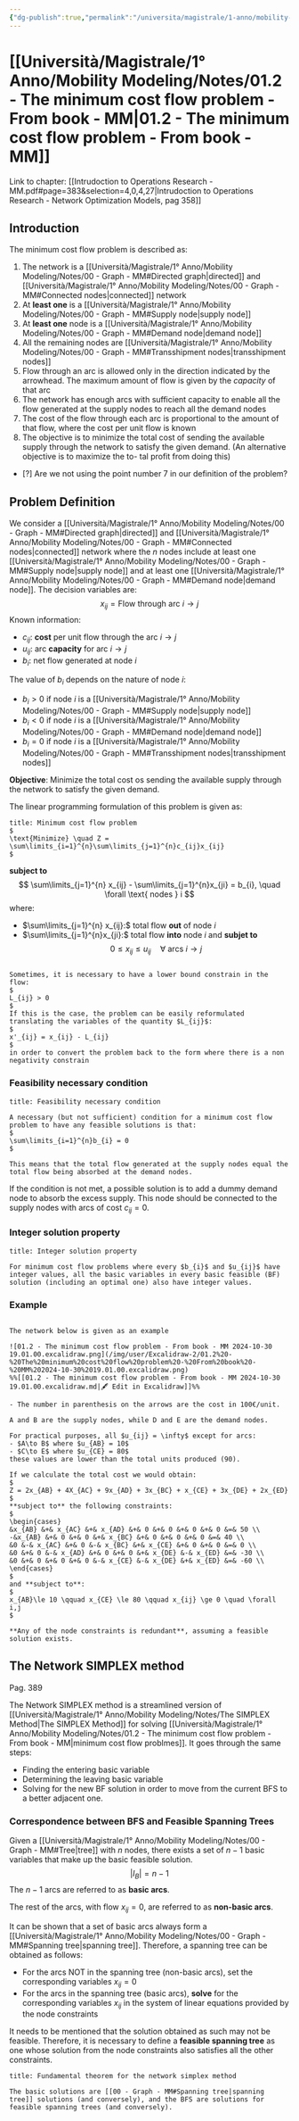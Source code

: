 ```yaml
---
{"dg-publish":true,"permalink":"/universita/magistrale/1-anno/mobility-modeling/notes/01-2-the-minimum-cost-flow-problem-from-book-mm/","tags":["UNI"]}
---
```


# [[Università/Magistrale/1° Anno/Mobility Modeling/Notes/01.2 - The minimum cost flow problem - From book - MM\|01.2 - The minimum cost flow problem - From book - MM]]

Link to chapter: [[Intrudoction to Operations Research - MM.pdf#page=383&selection=4,0,4,27|Intrudoction to Operations Research - Network Optimization Models, pag 358]]

## Introduction

The minimum cost flow problem is described as:
1. The network is a [[Università/Magistrale/1° Anno/Mobility Modeling/Notes/00 - Graph - MM#Directed graph\|directed]] and [[Università/Magistrale/1° Anno/Mobility Modeling/Notes/00 - Graph - MM#Connected nodes\|connected]] network
2. At **least one** is a [[Università/Magistrale/1° Anno/Mobility Modeling/Notes/00 - Graph - MM#Supply node\|supply node]]
3. At **least one** node is a [[Università/Magistrale/1° Anno/Mobility Modeling/Notes/00 - Graph - MM#Demand node\|demand node]]
4. All the remaining nodes are [[Università/Magistrale/1° Anno/Mobility Modeling/Notes/00 - Graph - MM#Transshipment nodes\|transshipment nodes]]
5. Flow through an arc is allowed only in the direction indicated by the arrowhead. The maximum amount of flow is given by the *capacity* of that arc
6. The network has enough arcs with sufficient capacity to enable all the flow generated at the supply nodes to reach all the demand nodes
7. The cost of the flow through each arc is proportional to the amount of that flow, where the cost per unit flow is known
8. The objective is to minimize the total cost of sending the available supply through the network to satisfy the given demand. (An alternative objective is to maximize the to- tal profit from doing this)

- [?] Are we not using the point number 7 in our definition of the problem?

## Problem Definition

We consider a [[Università/Magistrale/1° Anno/Mobility Modeling/Notes/00 - Graph - MM#Directed graph\|directed]] and [[Università/Magistrale/1° Anno/Mobility Modeling/Notes/00 - Graph - MM#Connected nodes\|connected]] network where the $n$ nodes include at least one [[Università/Magistrale/1° Anno/Mobility Modeling/Notes/00 - Graph - MM#Supply node\|supply node]] and at least one [[Università/Magistrale/1° Anno/Mobility Modeling/Notes/00 - Graph - MM#Demand node\|demand node]]. The decision variables are:
$$
x_{ij} = \text{Flow through arc } i\to j
$$
Known information:
- $c_{ij}:$ **cost** per unit flow through the arc $i\to j$
- $u_{ij}:$ arc **capacity** for arc $i\to j$
- $b_{i}:$ net flow generated at node $i$

The value of $b_{i}$ depends on the nature of node $i$:
- $b_{i} > 0$ if node $i$ is a [[Università/Magistrale/1° Anno/Mobility Modeling/Notes/00 - Graph - MM#Supply node\|supply node]]
- $b_{i}<0$ if node $i$ is a [[Università/Magistrale/1° Anno/Mobility Modeling/Notes/00 - Graph - MM#Demand node\|demand node]]
- $b_{i}=0$ if node $i$ is a [[Università/Magistrale/1° Anno/Mobility Modeling/Notes/00 - Graph - MM#Transshipment nodes\|transshipment nodes]]

**Objective**: Minimize the total cost os sending the available supply through the network to satisfy the given demand.

The linear programming formulation of this problem is given as:

```ad-Teo
title: Minimum cost flow problem
$
\text{Minimize} \quad Z = \sum\limits_{i=1}^{n}\sum\limits_{j=1}^{n}c_{ij}x_{ij}
$
```

**subject to**
$$
\sum\limits_{j=1}^{n} x_{ij} - \sum\limits_{j=1}^{n}x_{ji} = b_{i}, \quad \forall \text{ nodes } i
$$
where:
- $\sum\limits_{j=1}^{n} x_{ij}:$ total flow **out** of node $i$
- $\sum\limits_{j=1}^{n}x_{ji}:$ total flow **into** node $i$
and **subjet to**
$$
0\le x_{ij} \le u_{ij} \quad \forall  \text{ arcs } i\to j
$$

```ad-note

Sometimes, it is necessary to have a lower bound constrain in the flow: 
$
L_{ij} > 0
$
If this is the case, the problem can be easily reformulated translating the variables of the quantity $L_{ij}$:
$
x'_{ij} = x_{ij} - L_{ij}
$
in order to convert the problem back to the form where there is a non negativity constrain
```

### Feasibility necessary condition

```ad-Teo
title: Feasibility necessary condition

A necessary (but not sufficient) condition for a minimum cost flow problem to have any feasible solutions is that:
$
\sum\limits_{i=1}^{n}b_{i} = 0
$

This means that the total flow generated at the supply nodes equal the total flow being absorbed at the demand nodes.

```

If the condition is not met, a possible solution is to add a dummy demand node to absorb the excess supply. This node should be connected to the supply nodes with arcs of cost $c_{ij} = 0$.

### Integer solution property

```ad-Teo
title: Integer solution property

For minimum cost flow problems where every $b_{i}$ and $u_{ij}$ have integer values, all the basic variables in every basic feasible (BF) solution (including an optimal one) also have integer values.

```


### Example

```ad-example

The network below is given as an example

![01.2 - The minimum cost flow problem - From book - MM 2024-10-30 19.01.00.excalidraw.png](/img/user/Excalidraw-2/01.2%20-%20The%20minimum%20cost%20flow%20problem%20-%20From%20book%20-%20MM%202024-10-30%2019.01.00.excalidraw.png)
%%[[01.2 - The minimum cost flow problem - From book - MM 2024-10-30 19.01.00.excalidraw.md|🖋 Edit in Excalidraw]]%%

- The number in parenthesis on the arrows are the cost in 100€/unit.

A and B are the supply nodes, while D and E are the demand nodes.

For practical purposes, all $u_{ij} = \infty$ except for arcs:
- $A\to B$ where $u_{AB} = 10$
- $C\to E$ where $u_{CE} = 80$
these values are lower than the total units produced (90).

If we calculate the total cost we would obtain:
$
Z = 2x_{AB} + 4X_{AC} + 9x_{AD} + 3x_{BC} + x_{CE} + 3x_{DE} + 2x_{ED}
$
**subject to** the following constraints:
$
\begin{cases}
&x_{AB} &+& x_{AC} &+& x_{AD} &+& 0 &+& 0 &+& 0 &+& 0 &=& 50 \\
-&x_{AB} &+& 0 &+& 0 &+& x_{BC} &+& 0 &+& 0 &+& 0 &=& 40 \\
&0 &-& x_{AC} &+& 0 &-& x_{BC} &+& x_{CE} &+& 0 &+& 0 &=& 0 \\
&0 &+& 0 &-& x_{AD} &+& 0 &+& 0 &+& x_{DE} &-& x_{ED} &=& -30 \\
&0 &+& 0 &+& 0 &+& 0 &-& x_{CE} &-& x_{DE} &+& x_{ED} &=& -60 \\
\end{cases}
$
and **subject to**:
$
x_{AB}\le 10 \qquad x_{CE} \le 80 \qquad x_{ij} \ge 0 \quad \forall i,j
$

**Any of the node constraints is redundant**, assuming a feasible solution exists.
```


## The Network SIMPLEX method

Pag. 389

The Network SIMPLEX method is a streamlined version of [[Università/Magistrale/1° Anno/Mobility Modeling/Notes/The SIMPLEX Method\|The SIMPLEX Method]] for solving [[Università/Magistrale/1° Anno/Mobility Modeling/Notes/01.2 - The minimum cost flow problem - From book - MM\|minimum cost flow problmes]]. It goes through the same steps:
- Finding the entering basic variable
- Determining the leaving basic variable
- Solving for the new BF solution
in order to move from the current BFS to a better adjacent one.

### Correspondence between BFS and Feasible Spanning Trees

Given a [[Università/Magistrale/1° Anno/Mobility Modeling/Notes/00 - Graph - MM#Tree\|tree]] with $n$ nodes, there exists a set of $n-1$ basic variables that make up the basic feasible solution.
$$
|I_{B}| = n-1
$$
The $n-1$ arcs are referred to as **basic arcs**.

The rest of the arcs, with flow $x_{ij}=0$, are referred to as **non-basic arcs**.

It can be shown that a set of basic arcs always form a [[Università/Magistrale/1° Anno/Mobility Modeling/Notes/00 - Graph - MM#Spanning tree\|spanning tree]]. Therefore, a spanning tree can be obtained as follows:
- For the arcs NOT in the spanning tree (non-basic arcs), set the corresponding variables $x_{ij} = 0$
- For the arcs in the spanning tree (basic arcs), **solve** for the corresponding variables $x_{ij}$ in the system of linear equations provided by the node constraints

It needs to be mentioned that the solution obtained as such may not be feasible. Therefore, it is necessary to define a **feasible spanning tree** as one whose solution from the node constraints also satisfies all the other constraints.

```ad-Teo
title: Fundamental theorem for the network simplex method

The basic solutions are [[00 - Graph - MM#Spanning tree|spanning tree]] solutions (and conversely), and the BFS are solutions for feasible spanning trees (and conversely).

```

